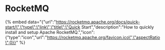 # RocketMQ

{% embed data="{\"url\":\"https://rocketmq.apache.org/docs/quick-start/\",\"type\":\"link\",\"title\":\"Quick Start\",\"description\":\"How to quickly install and setup Apache RocketMQ.\",\"icon\":{\"type\":\"icon\",\"url\":\"https://rocketmq.apache.org/favicon.ico\",\"aspectRatio\":0}}" %}



